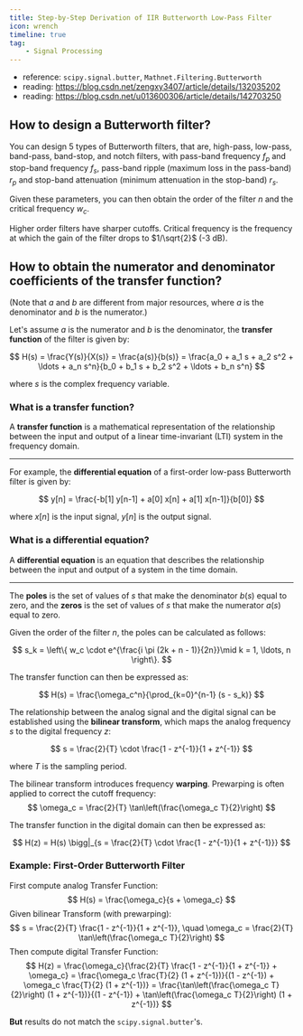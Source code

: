 ```yaml
---
title: Step-by-Step Derivation of IIR Butterworth Low-Pass Filter
icon: wrench
timeline: true
tag:
    - Signal Processing
---
```


- reference: `scipy.signal.butter`, `Mathnet.Filtering.Butterworth`
- reading: https://blog.csdn.net/zengxy3407/article/details/132035202
- reading: https://blog.csdn.net/u013600306/article/details/142703250

## How to design a Butterworth filter?

You can design 5 types of Butterworth filters, that are, high-pass, low-pass, band-pass, band-stop, and notch filters, with pass-band frequency $f_p$ and stop-band frequency $f_s$, pass-band ripple (maximum loss in the pass-band) $r_p$ and stop-band attenuation (minimum attenuation in the stop-band) $r_s$.

Given these parameters, you can then obtain the order of the filter $n$ and the critical frequency $w_c$.

Higher order filters have sharper cutoffs. Critical frequency is the frequency at which the gain of the filter drops to $1/\sqrt{2}$ (-3 dB).

## How to obtain the numerator and denominator coefficients of the transfer function?

(Note that $a$ and $b$ are different from major resources, where $a$ is the denominator and $b$ is the numerator.)

Let's assume $a$ is the numerator and $b$ is the denominator, the **transfer function** of the filter is given by:

$$
H(s) = \frac{Y(s)}{X(s)} = \frac{a(s)}{b(s)} = \frac{a_0 + a_1 s + a_2 s^2 + \ldots + a_n s^n}{b_0 + b_1 s + b_2 s^2 + \ldots + b_n s^n}
$$


where $s$ is the complex frequency variable.

### What is a transfer function?

A **transfer function** is a mathematical representation of the relationship between the input and output of a linear time-invariant (LTI) system in the frequency domain.

---

For example, the **differential equation** of a first-order low-pass Butterworth filter is given by:


$$ y[n] = \frac{-b[1] y[n-1] + a[0] x[n] + a[1] x[n-1]}{b[0]} $$

where $x[n]$ is the input signal, $y[n]$ is the output signal.

### What is a differential equation?

A **differential equation** is an equation that describes the relationship between the input and output of a system in the time domain.

---


The **poles** is the set of values of $s$ that make the denominator $b(s)$ equal to zero, and the **zeros** is the set of values of $s$ that make the numerator $a(s)$ equal to zero.

Given the order of the filter $n$, the poles can be calculated as follows:

$$
s_k = \left\{ w_c \cdot e^{\frac{i \pi (2k + n - 1)}{2n}}\mid k = 1, \ldots, n \right\}.
$$

The transfer function can then be expressed as:

$$
H(s) = \frac{\omega_c^n}{\prod_{k=0}^{n-1} (s - s_k)}
$$

The relationship between the analog signal and the digital signal can be established using the **bilinear transform**, which maps the analog frequency $s$ to the digital frequency $z$:

$$
s = \frac{2}{T} \cdot \frac{1 - z^{-1}}{1 + z^{-1}}
$$

where $T$ is the sampling period.

The bilinear transform introduces frequency **warping**. Prewarping is often applied to correct the cutoff frequency:
$$
\omega_c = \frac{2}{T} \tan\left(\frac{\omega_c T}{2}\right)
$$

The transfer function in the digital domain can then be expressed as:

$$
H(z) = H(s) \bigg|_{s = \frac{2}{T} \cdot \frac{1 - z^{-1}}{1 + z^{-1}}}
$$



### Example: First-Order Butterworth Filter

First compute analog Transfer Function:
$$
   H(s) = \frac{\omega_c}{s + \omega_c}
$$
Given bilinear Transform (with prewarping):
$$
   s = \frac{2}{T} \frac{1 - z^{-1}}{1 + z^{-1}}, \quad \omega_c = \frac{2}{T} \tan\left(\frac{\omega_c T}{2}\right)
$$
Then compute digital Transfer Function:
$$
   H(z) = \frac{\omega_c}{\frac{2}{T} \frac{1 - z^{-1}}{1 + z^{-1}} + \omega_c} = \frac{\omega_c \frac{T}{2} (1 + z^{-1})}{(1 - z^{-1}) + \omega_c \frac{T}{2} (1 + z^{-1})} = \frac{\tan\left(\frac{\omega_c T}{2}\right) (1 + z^{-1})}{(1 - z^{-1}) + \tan\left(\frac{\omega_c T}{2}\right) (1 + z^{-1})}
$$

**But** results do not match the `scipy.signal.butter`'s.